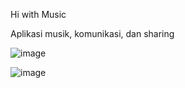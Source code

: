 Hi with Music

Aplikasi musik, komunikasi, dan sharing

![image](https://user-images.githubusercontent.com/92707545/200243039-ad870ccb-7eff-4883-b2ce-6838fad01d80.png)

![image](https://user-images.githubusercontent.com/92707545/200244198-8b526b7c-0a80-455a-a019-97b5127a8438.png)
